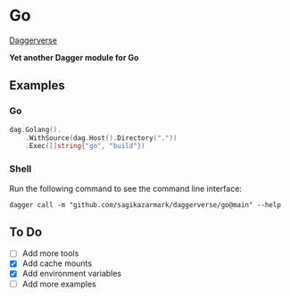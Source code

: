 # Go

[Daggerverse](https://daggerverse.dev/mod/github.com/sagikazarmark/daggerverse/go)

**Yet another Dagger module for Go**

## Examples

### Go

```go
dag.Golang().
    .WithSource(dag.Host().Directory("."))
    .Exec([]string{"go", "build"})
```

### Shell

Run the following command to see the command line interface:

```shell
dagger call -m "github.com/sagikazarmark/daggerverse/go@main" --help
```

## To Do

- [ ] Add more tools
- [x] Add cache mounts
- [x] Add environment variables
- [ ] Add more examples
